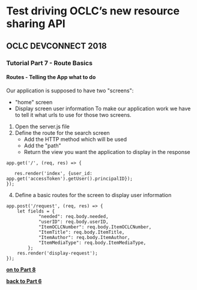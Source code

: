 # Test driving OCLC’s new resource sharing API
## OCLC DEVCONNECT 2018
### Tutorial Part 7 - Route Basics

#### Routes - Telling the App what to do
Our application is supposed to have two "screens":
- "home" screen
- Display screen user information
To make our application work we have to tell it what urls to use for those two screens.

1. Open the server.js file
2. Define the route for the search screen
    - Add the HTTP method which will be used
    - Add the "path"
    - Return the view you want the application to display in the response

```
app.get('/', (req, res) => {   
   
   res.render('index', {user_id: app.get('accessToken').getUser().principalID});   
});
```
4. Define a basic routes for the screen to display user information

```
app.post('/request', (req, res) => {  
    let fields = {
            "needed": req.body.needed,
            "userID": req.body.userID,
            "ItemOCLCNumber": req.body.ItemOCLCNumber,
            "ItemTitle": req.body.ItemTitle,
            "ItemAuthor": req.body.ItemAuthor,
            "ItemMediaType": req.body.ItemMediaType,
        }; 
    res.render('display-request');
});
```

**[on to Part 8](tutorial-08.md)**

**[back to Part 6](tutorial-06.md)**